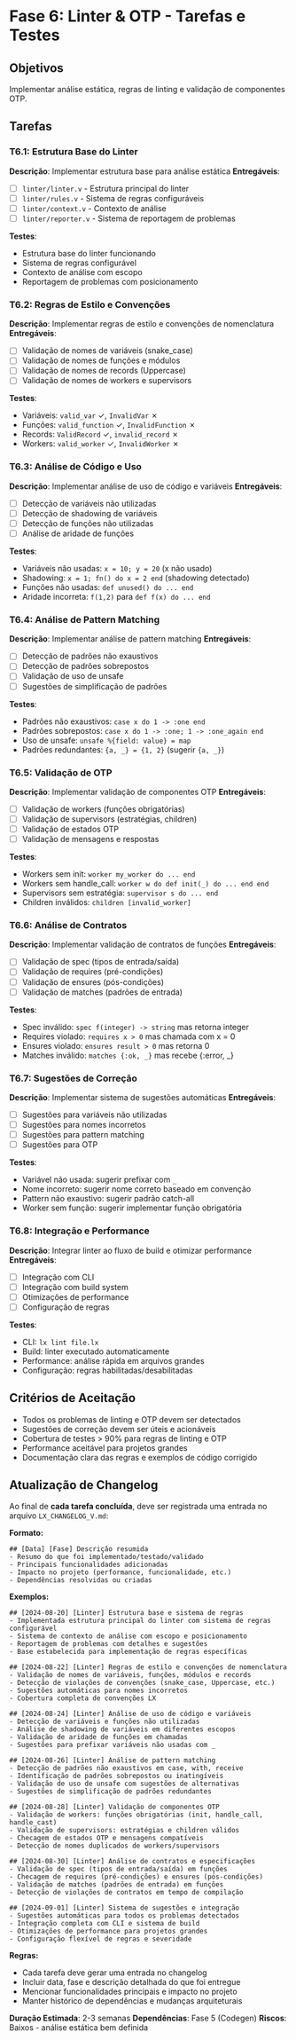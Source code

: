 # Fase 6: Linter & OTP - Tarefas e Testes

## Objetivos
Implementar análise estática, regras de linting e validação de componentes OTP.

## Tarefas

### T6.1: Estrutura Base do Linter
**Descrição**: Implementar estrutura base para análise estática
**Entregáveis**:
- [ ] `linter/linter.v` - Estrutura principal do linter
- [ ] `linter/rules.v` - Sistema de regras configuráveis
- [ ] `linter/context.v` - Contexto de análise
- [ ] `linter/reporter.v` - Sistema de reportagem de problemas

**Testes**:
- Estrutura base do linter funcionando
- Sistema de regras configurável
- Contexto de análise com escopo
- Reportagem de problemas com posicionamento

### T6.2: Regras de Estilo e Convenções
**Descrição**: Implementar regras de estilo e convenções de nomenclatura
**Entregáveis**:
- [ ] Validação de nomes de variáveis (snake_case)
- [ ] Validação de nomes de funções e módulos
- [ ] Validação de nomes de records (Uppercase)
- [ ] Validação de nomes de workers e supervisors

**Testes**:
- Variáveis: `valid_var` ✓, `InvalidVar` ✗
- Funções: `valid_function` ✓, `InvalidFunction` ✗
- Records: `ValidRecord` ✓, `invalid_record` ✗
- Workers: `valid_worker` ✓, `InvalidWorker` ✗

### T6.3: Análise de Código e Uso
**Descrição**: Implementar análise de uso de código e variáveis
**Entregáveis**:
- [ ] Detecção de variáveis não utilizadas
- [ ] Detecção de shadowing de variáveis
- [ ] Detecção de funções não utilizadas
- [ ] Análise de aridade de funções

**Testes**:
- Variáveis não usadas: `x = 10; y = 20` (x não usado)
- Shadowing: `x = 1; fn() do x = 2 end` (shadowing detectado)
- Funções não usadas: `def unused() do ... end`
- Aridade incorreta: `f(1,2)` para `def f(x) do ... end`

### T6.4: Análise de Pattern Matching
**Descrição**: Implementar análise de pattern matching
**Entregáveis**:
- [ ] Detecção de padrões não exaustivos
- [ ] Detecção de padrões sobrepostos
- [ ] Validação de uso de unsafe
- [ ] Sugestões de simplificação de padrões

**Testes**:
- Padrões não exaustivos: `case x do 1 -> :one end`
- Padrões sobrepostos: `case x do 1 -> :one; 1 -> :one_again end`
- Uso de unsafe: `unsafe %{field: value} = map`
- Padrões redundantes: `{a, _} = {1, 2}` (sugerir `{a, _}`)

### T6.5: Validação de OTP
**Descrição**: Implementar validação de componentes OTP
**Entregáveis**:
- [ ] Validação de workers (funções obrigatórias)
- [ ] Validação de supervisors (estratégias, children)
- [ ] Validação de estados OTP
- [ ] Validação de mensagens e respostas

**Testes**:
- Workers sem init: `worker my_worker do ... end`
- Workers sem handle_call: `worker w do def init(_) do ... end end`
- Supervisors sem estratégia: `supervisor s do ... end`
- Children inválidos: `children [invalid_worker]`

### T6.6: Análise de Contratos
**Descrição**: Implementar validação de contratos de funções
**Entregáveis**:
- [ ] Validação de spec (tipos de entrada/saída)
- [ ] Validação de requires (pré-condições)
- [ ] Validação de ensures (pós-condições)
- [ ] Validação de matches (padrões de entrada)

**Testes**:
- Spec inválido: `spec f(integer) -> string` mas retorna integer
- Requires violado: `requires x > 0` mas chamada com x = 0
- Ensures violado: `ensures result > 0` mas retorna 0
- Matches inválido: `matches {:ok, _}` mas recebe {:error, _}

### T6.7: Sugestões de Correção
**Descrição**: Implementar sistema de sugestões automáticas
**Entregáveis**:
- [ ] Sugestões para variáveis não utilizadas
- [ ] Sugestões para nomes incorretos
- [ ] Sugestões para pattern matching
- [ ] Sugestões para OTP

**Testes**:
- Variável não usada: sugerir prefixar com `_`
- Nome incorreto: sugerir nome correto baseado em convenção
- Pattern não exaustivo: sugerir padrão catch-all
- Worker sem função: sugerir implementar função obrigatória

### T6.8: Integração e Performance
**Descrição**: Integrar linter ao fluxo de build e otimizar performance
**Entregáveis**:
- [ ] Integração com CLI
- [ ] Integração com build system
- [ ] Otimizações de performance
- [ ] Configuração de regras

**Testes**:
- CLI: `lx lint file.lx`
- Build: linter executado automaticamente
- Performance: análise rápida em arquivos grandes
- Configuração: regras habilitadas/desabilitadas

## Critérios de Aceitação

- Todos os problemas de linting e OTP devem ser detectados
- Sugestões de correção devem ser úteis e acionáveis
- Cobertura de testes > 90% para regras de linting e OTP
- Performance aceitável para projetos grandes
- Documentação clara das regras e exemplos de código corrigido

## Atualização de Changelog

Ao final de **cada tarefa concluída**, deve ser registrada uma entrada no arquivo `LX_CHANGELOG_V.md`:

**Formato:**
```
## [Data] [Fase] Descrição resumida
- Resumo do que foi implementado/testado/validado
- Principais funcionalidades adicionadas
- Impacto no projeto (performance, funcionalidade, etc.)
- Dependências resolvidas ou criadas
```

**Exemplos:**
```
## [2024-08-20] [Linter] Estrutura base e sistema de regras
- Implementada estrutura principal do linter com sistema de regras configurável
- Sistema de contexto de análise com escopo e posicionamento
- Reportagem de problemas com detalhes e sugestões
- Base estabelecida para implementação de regras específicas

## [2024-08-22] [Linter] Regras de estilo e convenções de nomenclatura
- Validação de nomes de variáveis, funções, módulos e records
- Detecção de violações de convenções (snake_case, Uppercase, etc.)
- Sugestões automáticas para nomes incorretos
- Cobertura completa de convenções LX

## [2024-08-24] [Linter] Análise de uso de código e variáveis
- Detecção de variáveis e funções não utilizadas
- Análise de shadowing de variáveis em diferentes escopos
- Validação de aridade de funções em chamadas
- Sugestões para prefixar variáveis não usadas com _

## [2024-08-26] [Linter] Análise de pattern matching
- Detecção de padrões não exaustivos em case, with, receive
- Identificação de padrões sobrepostos ou inatingíveis
- Validação de uso de unsafe com sugestões de alternativas
- Sugestões de simplificação de padrões redundantes

## [2024-08-28] [Linter] Validação de componentes OTP
- Validação de workers: funções obrigatórias (init, handle_call, handle_cast)
- Validação de supervisors: estratégias e children válidos
- Checagem de estados OTP e mensagens compatíveis
- Detecção de nomes duplicados de workers/supervisors

## [2024-08-30] [Linter] Análise de contratos e especificações
- Validação de spec (tipos de entrada/saída) em funções
- Checagem de requires (pré-condições) e ensures (pós-condições)
- Validação de matches (padrões de entrada) em funções
- Detecção de violações de contratos em tempo de compilação

## [2024-09-01] [Linter] Sistema de sugestões e integração
- Sugestões automáticas para todos os problemas detectados
- Integração completa com CLI e sistema de build
- Otimizações de performance para projetos grandes
- Configuração flexível de regras e severidade
```

**Regras:**
- Cada tarefa deve gerar uma entrada no changelog
- Incluir data, fase e descrição detalhada do que foi entregue
- Mencionar funcionalidades principais e impacto no projeto
- Manter histórico de dependências e mudanças arquiteturais

**Duração Estimada**: 2-3 semanas
**Dependências**: Fase 5 (Codegen)
**Riscos**: Baixos - análise estática bem definida